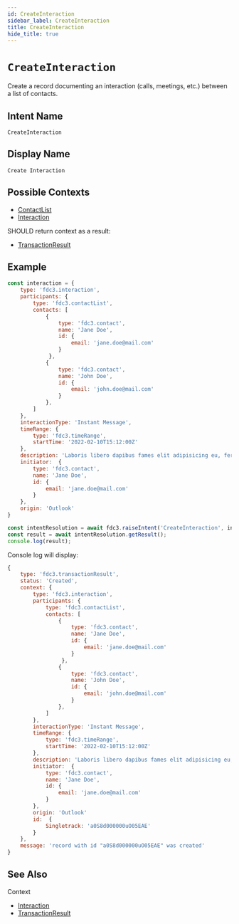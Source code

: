 ```yaml
---
id: CreateInteraction
sidebar_label: CreateInteraction
title: CreateInteraction
hide_title: true
---
```

# `CreateInteraction`

Create a record documenting an interaction (calls, meetings, etc.) between a list of contacts.

## Intent Name

`CreateInteraction`

## Display Name

`Create Interaction`

## Possible Contexts

- [ContactList](../../context/ref/ContactList)
- [Interaction](../../context/ref/Interaction)

SHOULD return context as a result:

- [TransactionResult](../../context/ref/TransactionResult)

## Example

```js
const interaction = {
    type: 'fdc3.interaction',
    participants: {
        type: 'fdc3.contactList',
        contacts: [
            {
                type: 'fdc3.contact',
                name: 'Jane Doe',
                id: {
                    email: 'jane.doe@mail.com'
                }
             },
            {
                type: 'fdc3.contact',
                name: 'John Doe',
                id: {
                    email: 'john.doe@mail.com'
                }
            },
        ]
    },
    interactionType: 'Instant Message',
    timeRange: {
        type: 'fdc3.timeRange',
        startTime: '2022-02-10T15:12:00Z'
    },
    description: 'Laboris libero dapibus fames elit adipisicing eu, fermentum, dignissimos laboriosam, erat, risus qui deserunt. Praesentium! Reiciendis. Hic harum nostrud, harum potenti amet? Mauris. Pretium aliquid animi, eget eiusmod integer proident. Architecto ipsum blandit ducimus, possimus illum sunt illum necessitatibus ab litora sed, nonummy integer minus corrupti ducimus iste senectus accumsan, fugiat nostrud? Pede vero dictumst excepturi, iure earum consequuntur voluptatum',
    initiator:  {
        type: 'fdc3.contact',
        name: 'Jane Doe',
        id: {
            email: 'jane.doe@mail.com'
        }
    },
    origin: 'Outlook'
}

const intentResolution = await fdc3.raiseIntent('CreateInteraction', interaction);
const result = await intentResolution.getResult();
console.log(result);
```

Console log will display:

```js
{
    type: 'fdc3.transactionResult',
    status: 'Created',
    context: {
        type: 'fdc3.interaction',
        participants: {
            type: 'fdc3.contactList',
            contacts: [
                {
                    type: 'fdc3.contact',
                    name: 'Jane Doe',
                    id: {
                        email: 'jane.doe@mail.com'
                    }
                 },
                {
                    type: 'fdc3.contact',
                    name: 'John Doe',
                    id: {
                        email: 'john.doe@mail.com'
                    }
                },
            ]
        },
        interactionType: 'Instant Message',
        timeRange: {
            type: 'fdc3.timeRange',
            startTime: '2022-02-10T15:12:00Z'
        },
        description: 'Laboris libero dapibus fames elit adipisicing eu, fermentum, dignissimos laboriosam, erat, risus qui deserunt. Praesentium! Reiciendis. Hic harum nostrud, harum potenti amet? Mauris. Pretium aliquid animi, eget eiusmod integer proident. Architecto ipsum blandit ducimus, possimus illum sunt illum necessitatibus ab litora sed, nonummy integer minus corrupti ducimus iste senectus accumsan, fugiat nostrud? Pede vero dictumst excepturi, iure earum consequuntur voluptatum',
        initiator:  {
            type: 'fdc3.contact',
            name: 'Jane Doe',
            id: {
                email: 'jane.doe@mail.com'
            }
        },
        origin: 'Outlook'
        id:  {
            Singletrack: 'a0S8d000000uO05EAE'
        }
    },
    message: 'record with id "a0S8d000000uO05EAE" was created'
}
```

## See Also

Context
- [Interaction](../../context/ref/Interaction)
- [TransactionResult](../../context/ref/TransactionResult)